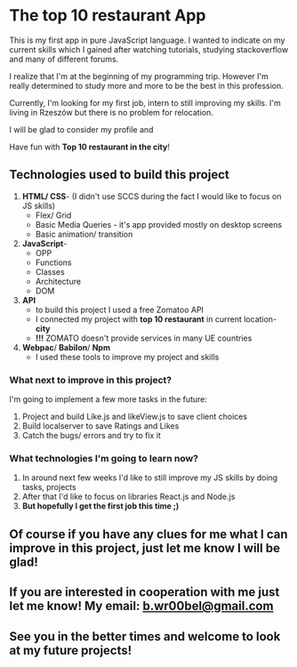 # __The top 10 restaurant App__

This is my first app in pure JavaScript language.
I wanted to indicate on my current skills which I gained after watching tutorials, studying stackoverflow and many of different forums. 

I realize that I'm at the beginning of my programming trip. However I'm really determined to study more and more to be the best in this profession. 

Currently, I'm looking for my first job, intern to still improving my skills. I'm living in Rzeszów but there is no problem for relocation. 

I will be glad to consider my profile and 

Have fun with __Top 10 restaurant in the city__!

## __Technologies used to build this project__

1. __HTML/ CSS__- (I didn't use SCCS during the fact I would like to focus on JS skills)
    - Flex/ Grid
    - Basic Media Queries - it's app provided mostly on desktop screens 
    - Basic animation/ transition
2. __JavaScript__- 
    - OPP
    - Functions
    - Classes
    - Architecture
    - DOM
3. __API__
    - to build this project I used a free Zomatoo API 
    - I connected my project with __top 10 restaurant__ in current location- __city__
    - __!!!__ ZOMATO doesn't provide services in many UE countries
4. __Webpac__/ __Babilon__/ __Npm__
    - I used these tools to improve my project and skills

### __What next to improve in this project?__

I'm going to implement a few more tasks in the future:

1. Project and build Like.js and likeView.js to save client choices 
2. Build localserver to save Ratings and Likes
3. Catch the bugs/ errors and try to fix it 

### __What technologies I'm going to learn now?__

1. In around next few weeks I'd like to still improve my JS skills by doing tasks, projects
2. After that I'd like to focus on libraries React.js and Node.js
3. __But hopefully I get the first job this time ;)__ 


## Of course if you have any clues for me what I can improve in this project, just let me know I will be glad!

## If you are interested in cooperation with me just let me know! My email: b.wr00bel@gmail.com

## See you in the better times and welcome to look at my future projects!